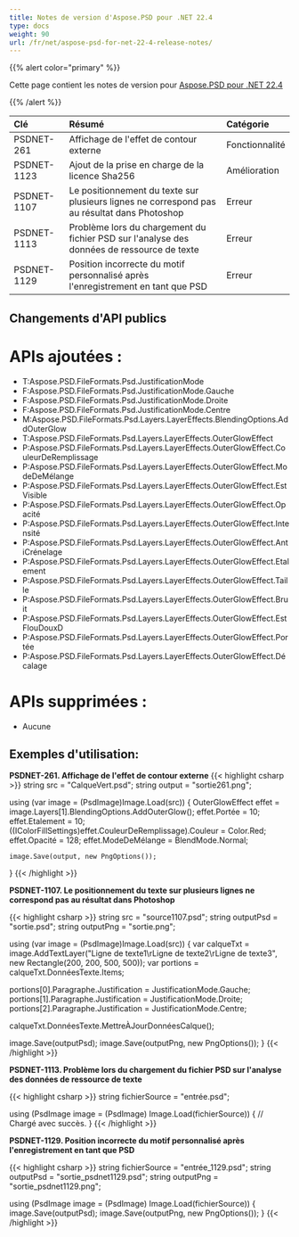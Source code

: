 ```yaml
---
title: Notes de version d'Aspose.PSD pour .NET 22.4
type: docs
weight: 90
url: /fr/net/aspose-psd-for-net-22-4-release-notes/
---
```


{{% alert color="primary" %}}

Cette page contient les notes de version pour [Aspose.PSD pour .NET 22.4](https://www.nuget.org/packages/Aspose.PSD/)

{{% /alert %}}

|**Clé**|**Résumé**|**Catégorie**|
| :- | :- | :- |
|PSDNET-261|Affichage de l'effet de contour externe|Fonctionnalité|
|PSDNET-1123|Ajout de la prise en charge de la licence Sha256|Amélioration|
|PSDNET-1107|Le positionnement du texte sur plusieurs lignes ne correspond pas au résultat dans Photoshop|Erreur|
|PSDNET-1113|Problème lors du chargement du fichier PSD sur l'analyse des données de ressource de texte|Erreur|
|PSDNET-1129|Position incorrecte du motif personnalisé après l'enregistrement en tant que PSD|Erreur|


## **Changements d'API publics**
# **APIs ajoutées :**
- T:Aspose.PSD.FileFormats.Psd.JustificationMode
- F:Aspose.PSD.FileFormats.Psd.JustificationMode.Gauche
- F:Aspose.PSD.FileFormats.Psd.JustificationMode.Droite
- F:Aspose.PSD.FileFormats.Psd.JustificationMode.Centre
- M:Aspose.PSD.FileFormats.Psd.Layers.LayerEffects.BlendingOptions.AddOuterGlow
- T:Aspose.PSD.FileFormats.Psd.Layers.LayerEffects.OuterGlowEffect
- P:Aspose.PSD.FileFormats.Psd.Layers.LayerEffects.OuterGlowEffect.CouleurDeRemplissage
- P:Aspose.PSD.FileFormats.Psd.Layers.LayerEffects.OuterGlowEffect.ModeDeMélange
- P:Aspose.PSD.FileFormats.Psd.Layers.LayerEffects.OuterGlowEffect.EstVisible
- P:Aspose.PSD.FileFormats.Psd.Layers.LayerEffects.OuterGlowEffect.Opacité
- P:Aspose.PSD.FileFormats.Psd.Layers.LayerEffects.OuterGlowEffect.Intensité
- P:Aspose.PSD.FileFormats.Psd.Layers.LayerEffects.OuterGlowEffect.AntiCrénelage
- P:Aspose.PSD.FileFormats.Psd.Layers.LayerEffects.OuterGlowEffect.Etalement
- P:Aspose.PSD.FileFormats.Psd.Layers.LayerEffects.OuterGlowEffect.Taille
- P:Aspose.PSD.FileFormats.Psd.Layers.LayerEffects.OuterGlowEffect.Bruit
- P:Aspose.PSD.FileFormats.Psd.Layers.LayerEffects.OuterGlowEffect.EstFlouDouxD
- P:Aspose.PSD.FileFormats.Psd.Layers.LayerEffects.OuterGlowEffect.Portée
- P:Aspose.PSD.FileFormats.Psd.Layers.LayerEffects.OuterGlowEffect.Décalage


# **APIs supprimées :**
- Aucune


## **Exemples d'utilisation:**

**PSDNET-261. Affichage de l'effet de contour externe**
{{< highlight csharp >}}
string src = "CalqueVert.psd";
string output = "sortie261.png";

using (var image = (PsdImage)Image.Load(src))
{
    OuterGlowEffect effet = image.Layers[1].BlendingOptions.AddOuterGlow();
    effet.Portée = 10;
    effet.Etalement = 10;
    ((IColorFillSettings)effet.CouleurDeRemplissage).Couleur = Color.Red;
    effet.Opacité = 128;
    effet.ModeDeMélange = BlendMode.Normal;

    image.Save(output, new PngOptions());
}
{{< /highlight >}}


**PSDNET-1107. Le positionnement du texte sur plusieurs lignes ne correspond pas au résultat dans Photoshop**

{{< highlight csharp >}}
string src = "source1107.psd";
string outputPsd = "sortie.psd";
string outputPng = "sortie.png";

using (var image = (PsdImage)Image.Load(src))
{ 
   var calqueTxt = image.AddTextLayer("Ligne de texte1\rLigne de texte2\rLigne de texte3", new Rectangle(200, 200, 500, 500));
   var portions = calqueTxt.DonnéesTexte.Items;

   portions[0].Paragraphe.Justification = JustificationMode.Gauche;
   portions[1].Paragraphe.Justification = JustificationMode.Droite;
   portions[2].Paragraphe.Justification = JustificationMode.Centre;

   calqueTxt.DonnéesTexte.MettreÀJourDonnéesCalque();

   image.Save(outputPsd);
   image.Save(outputPng, new PngOptions());
}
{{< /highlight >}}

**PSDNET-1113. Problème lors du chargement du fichier PSD sur l'analyse des données de ressource de texte**

{{< highlight csharp >}}
string fichierSource = "entrée.psd";

using (PsdImage image = (PsdImage) Image.Load(fichierSource))
{
    // Chargé avec succès.
}
{{< /highlight >}}

**PSDNET-1129. Position incorrecte du motif personnalisé après l'enregistrement en tant que PSD**

{{< highlight csharp >}}
string fichierSource = "entrée_1129.psd";
string outputPsd = "sortie_psdnet1129.psd";
string outputPng = "sortie_psdnet1129.png";

using (PsdImage image = (PsdImage) Image.Load(fichierSource))
{
    image.Save(outputPsd);
    image.Save(outputPng, new PngOptions());
}
{{< /highlight >}}
